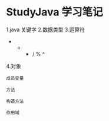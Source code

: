 StudyJava 学习笔记
=========

1.java 关键字
2.数据类型
3.运算符
  + - * / % ^

4.对象

    成员变量
    
    方法
    
    构造方法
    
    作用域


